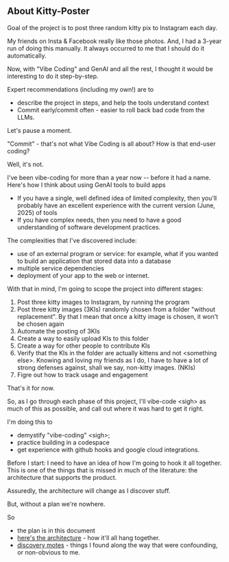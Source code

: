 ## About Kitty-Poster
Goal of the project is to post three random kitty pix to Instagram each day.

My friends on Insta & Facebook really like those photos. And, I had a 3-year run of doing this manually. It always occurred to me that I should do it automatically. 

Now, with "Vibe Coding" and GenAI and all the rest, I thought it would be interesting to do it step-by-step.

Expert recommendations (including my own!) are to 
* describe the project in steps, and help the tools understand context
* Commit early/commit often - easier to roll back bad code from the LLMs.

Let's pause a moment.

"Commit" - that's not what Vibe Coding is all about? How is that end-user coding? 

Well, it's not. 

I've been vibe-coding for more than a year now -- before it had a name. Here's how I think about using GenAI tools to build apps

* If you have a single, well defined idea of limited complexity, then you'll probably have an excellent experience with the current version (June, 2025) of tools
* If you have complex needs, then you need to have a good understanding of software development practices. 

The complexities that I've discovered include:
* use of an external program or service: for example, what if you wanted to build an application that stored data into a database
* multiple service dependencies
* deployment of your app to the web or internet.


With that in mind, I'm going to scope the project into different stages:

1. Post three kitty images to Instagram, by running the program
2. Post three kitty images (3KIs) randomly chosen from a folder "without replacement".  By that I mean that once a kitty image is chosen, it won't be chosen again
3. Automate the posting of 3KIs
4. Create a way to easily upload KIs to this folder
5. Create a way for other people to contribute KIs
6. Verify that the KIs in the folder are actually kittens and not \<something else\>. Knowing and loving my friends as I do, I have to have a lot of strong defenses against, shall we say, non-kitty images. (NKIs)
7. Figre out how to track usage and engagement

That's it for now.

So, as I go through each phase of this project, I'll vibe-code \<sigh\> as much of this as possible, and call out where it was hard to get it right. 

I'm doing this to 
* demystify "vibe-coding" \<sigh\>; 
* practice building in a codespace
* get experience with github hooks and google cloud integrations.


Before I start: I need to have an idea of how I'm going to hook it all together. This is one of the things that is missed in much of the literature: the architecture that supports the product. 

Assuredly, the architecture will change as I discover stuff. 

But, without a plan we're nowhere. 

So
- the plan is in this document
- [here's the architecture](architecture.md) - how it'll all hang together.
- [discovery motes](discoveries.md) - things I found along the way that were confounding, or non-obvious to me. 


